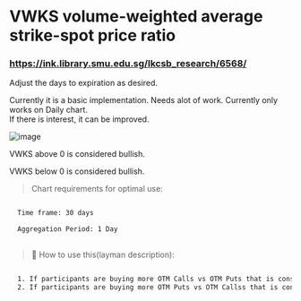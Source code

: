 # VWKS volume-weighted average strike-spot price ratio


### https://ink.library.smu.edu.sg/lkcsb_research/6568/

Adjust the days to expiration as desired.

Currently it is a basic implementation. Needs alot of work. Currently only works on Daily chart.  
If there is interest, it can be improved.


![image](https://github.com/user-attachments/assets/a0095032-82a8-4c70-87d1-da0a044c31dd)

VWKS above 0 is considered bullish. 

VWKS below 0 is considered bullish. 


> Chart requirements for optimal use:
```bash

  Time frame: 30 days

  Aggregation Period: 1 Day
  
```


> 🦖  How to use this(layman description):
```bash

  1. If participants are buying more OTM Calls vs OTM Puts that is considered bullish based on the paper.
  2. If participants are buying more OTM Puts vs OTM Callss that is considered bearish based on the paper.
       
```
